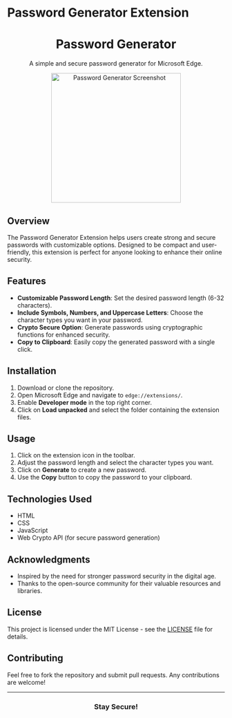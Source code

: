 # Password Generator Extension

<div align="center">
    <h1>Password Generator</h1>
    <p>A simple and secure password generator for Microsoft Edge.</p>
    <img src="screenshot.png" alt="Password Generator Screenshot" width="300">
</div>

## Overview

The Password Generator Extension helps users create strong and secure passwords with customizable options. Designed to be compact and user-friendly, this extension is perfect for anyone looking to enhance their online security.

## Features

- **Customizable Password Length**: Set the desired password length (6-32 characters).
- **Include Symbols, Numbers, and Uppercase Letters**: Choose the character types you want in your password.
- **Crypto Secure Option**: Generate passwords using cryptographic functions for enhanced security.
- **Copy to Clipboard**: Easily copy the generated password with a single click.

## Installation

1. Download or clone the repository.
2. Open Microsoft Edge and navigate to `edge://extensions/`.
3. Enable **Developer mode** in the top right corner.
4. Click on **Load unpacked** and select the folder containing the extension files.

## Usage

1. Click on the extension icon in the toolbar.
2. Adjust the password length and select the character types you want.
3. Click on **Generate** to create a new password.
4. Use the **Copy** button to copy the password to your clipboard.

## Technologies Used

- HTML
- CSS
- JavaScript
- Web Crypto API (for secure password generation)

## Acknowledgments

- Inspired by the need for stronger password security in the digital age.
- Thanks to the open-source community for their valuable resources and libraries.

## License

This project is licensed under the MIT License - see the [LICENSE](LICENSE) file for details.

## Contributing

Feel free to fork the repository and submit pull requests. Any contributions are welcome!

---

<div align="center">
    <h3>Stay Secure!</h3>
</div>
